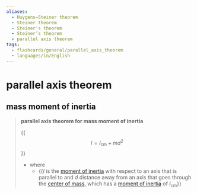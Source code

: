 ```yaml
---
aliases:
  - Huygens–Steiner theorem
  - Steiner theorem
  - Steiner's theorem
  - Steiner’s theorem
  - parallel axis theorem
tags:
  - flashcards/general/parallel_axis_theorem
  - languages/in/English
---
```


# parallel axis theorem

## mass moment of inertia

> __parallel axis theorem for mass moment of inertia__
>
> {{$$I = I_\mathrm{cm} + md^2$$}}
>
> - where
>     - {{$I$ is the [moment of inertia](moment%20of%20inertia.md) with respect to an axis that is parallel to and $d$ distance away from an axis that goes through the [center of mass](center%20of%20mass.md), which has a [moment of inertia](moment%20of%20inertia.md) of $I_\mathrm{cm}$}}
